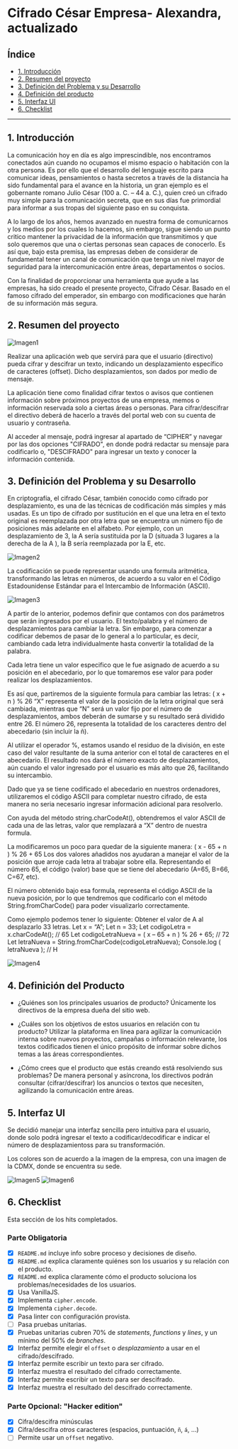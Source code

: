 # Cifrado César Empresa- Alexandra, actualizado

## Índice

* [1. Introducción](#1-Introducción)
* [2. Resumen del proyecto](#2-resumen-del-proyecto)
* [3. Definición del Problema y su Desarrollo](#3-definición-del-problema-y-su-desarrollo)
* [4. Definición del producto](#4-definición-del-producto)
* [5. Interfaz UI](#5-interfaz-ui)
* [6. Checklist](#6-checklist)


***

## 1. Introducción

La comunicación hoy en día es algo imprescindible, nos encontramos conectados aún
cuando no ocupamos el mismo espacio o habitación con la otra persona. Es por ello
que el desarrollo del lenguaje escrito para comunicar ideas, pensamientos o hasta
secretos a través de la distancia ha sido fundamental para el avance en la historia,
un gran ejemplo es el gobernante romano Julio César (100 a. C. – 44 a. C.), quien
creó un cifrado muy simple para la comunicación secreta, que en sus días fue primordial
para informar a sus tropas del siguiente paso en su conquista.

A lo largo de los años, hemos avanzado en nuestra forma de comunicarnos y los medios
por los cuales lo hacemos, sin embargo, sigue siendo un punto critico mantener la
privacidad de la información que transmitimos y que solo queremos que una o ciertas
personas sean capaces de conocerlo. Es así que, bajo esta premisa, las empresas deben
de considerar de fundamental tener un canal de comunicación que tenga un nivel mayor
de seguridad para la intercomunicación entre áreas, departamentos o socios.

Con la finalidad de proporcionar una herramienta que ayude a las empresas, ha sido
creado el presente proyecto, Cifrado César. Basado en el famoso cifrado del emperador,
sin embargo con modificaciones que harán de su información más segura.


## 2. Resumen del proyecto

![Imagen1](https://user-images.githubusercontent.com/104030163/179890761-6a22e4ba-bfe0-498d-aa78-44c774c33a47.jpg)

Realizar una aplicación web que  servirá para que el usuario (directivo) pueda cifrar
y descifrar un texto, indicando un desplazamiento específico de caracteres (offset).
Dicho desplazamientos, son dados por medio de mensaje.

La aplicación tiene como finalidad cifrar textos o avisos que contienen información
sobre próximos proyectos de una empresa, memos o  información reservada solo a ciertas
áreas o personas. Para cifrar/descifrar el directivo deberá de hacerlo a través del
portal web con su cuenta de usuario y contraseña.

Al acceder al mensaje, podrá ingresar al apartado de “CIPHER” y navegar por las dos
opciones "CIFRADO", en donde podrá redactar su mensaje para codificarlo o, "DESCIFRADO"
para ingresar un texto y conocer la información contenida.


## 3. Definición del Problema y su Desarrollo

En criptografía, el cifrado César, también conocido como cifrado por desplazamiento,
es una de las técnicas de codificación más simples y más usadas. Es un tipo de
cifrado por sustitución en el que una letra en el texto original es reemplazada
por otra letra que se encuentra un número fijo de posiciones más adelante en el
alfabeto. Por ejemplo, con un desplazamiento de 3, la A sería sustituida por la
D (situada 3 lugares a la derecha de la A ), la B sería reemplazada por la E, etc.

![Imagen2](https://user-images.githubusercontent.com/104030163/179890810-972183a4-65b8-480b-ba3e-79595e8bf803.png)

La codificación se puede representar usando una formula aritmética, transformando
las letras en números, de acuerdo a su valor en el Código Estadounidense Estándar
para el Intercambio de Información (ASCII).

![Imagen3](https://user-images.githubusercontent.com/104030163/179890834-fd9b22f5-c5fd-4478-9753-e2731bd085f9.png)

A partir de lo anterior, podemos definir que contamos con dos parámetros que
serán ingresados por el usuario. El texto/palabra y el número de desplazamientos
para cambiar la letra. Sin embargo, para comenzar a codificar debemos de pasar de
lo general a lo particular, es decir, cambiando cada letra individualmente hasta
convertir la totalidad de la palabra.

Cada letra tiene un valor especifico que le fue asignado de acuerdo a su posición
en el abecedario, por lo que tomaremos ese valor para poder realizar los desplazamientos.

Es así que, partiremos de la siguiente formula para cambiar las letras:
( x + n ) % 26
“X” representa el valor de la posición de la letra original que será cambiada,
mientras que “N” será un valor fijo por el número de desplazamientos, ambos
deberán de sumarse y su resultado será dividido entre 26. El número 26, representa
la totalidad de los caracteres dentro del abecedario (sin incluir la ñ).

Al utilizar el operador %, estamos usando el residuo de la división, en este caso
del valor resultante de la suma anterior con el total de caracteres en el abecedario.
El resultado nos dará el número exacto de desplazamientos, aún cuando el valor ingresado
por el usuario es más alto que 26, facilitando su intercambio.

Dado que ya se tiene codificado el abecedario en nuestros ordenadores, utilizaremos
el código ASCII para completar nuestro cifrado, de esta manera no seria necesario
ingresar información adicional para resolverlo.

Con ayuda del método string.charCodeAt(), obtendremos el valor ASCII de cada una de
las letras, valor que remplazará a “X” dentro de nuestra formula.

La modificaremos un poco para quedar de la siguiente manera:
( x - 65 + n ) % 26 + 65
Los dos valores añadidos nos ayudaran a manejar el valor de la posición que arroje
cada letra al trabajar sobre ella. Representando el número 65, el código (valor)
base que se tiene del abecedario (A=65, B=66, C=67, etc).

El número obtenido bajo esa formula, representa el código ASCII de la nueva posición,
por lo que tendremos que codificarlo con el método String.fromCharCode() para
poder visualizarlo correctamente.

Como ejemplo podemos tener lo siguiente: Obtener el valor de A al desplazarlo 33 letras.
Let x = “A”;
Let n = 33;
Let codigoLetra = x.charCodeAt(); // 65
Let codigoLetraNueva = ( x – 65 + n ) % 26 + 65; // 72
Let letraNueva = String.fromCharCode(codigoLetraNueva);
Console.log ( letraNueva ); // H

![Imagen4](https://user-images.githubusercontent.com/104030163/179890928-4643d143-19bc-451d-b02d-0269a5e0659e.png)


## 4. Definición del Producto

* ¿Quiénes son los principales usuarios de producto?
Únicamente los directivos de la empresa dueña del sitio web.

* ¿Cuáles son los objetivos de estos usuarios en relación con tu producto?
Utilizar la plataforma en línea para agilizar la comunicación interna sobre nuevos
proyectos, campañas o información relevante, los textos codificados tienen el único
propósito de informar sobre dichos temas a las áreas correspondientes.

* ¿Cómo crees que el producto que estás creando está resolviendo sus problemas?
De manera personal y asíncrona, los directivos podrán consultar (cifrar/descifrar) los
anuncios o textos que necesiten, agilizando la comunicación entre áreas.


## 5. Interfaz UI

Se decidió manejar una interfaz sencilla pero intuitiva para el usuario, donde
solo podrá ingresar el texto a codificar/decodificar e indicar el número de
desplazamientoss para su transformación.

Los colores son de acuerdo a la imagen de la empresa, con una imagen de la CDMX,
donde se encuentra su sede.

![Imagen5](https://user-images.githubusercontent.com/104030163/179890979-2915f848-3c4a-4961-bf18-690494f9da58.png)
![Imagen6](https://user-images.githubusercontent.com/104030163/179890983-bad746a6-2de4-4600-86f6-93ded913a254.png)


## 6. Checklist

Esta sección de los hits completados.

### Parte Obligatoria

* [x] `README.md` incluye info sobre proceso y decisiones de diseño.
* [x] `README.md` explica claramente quiénes son los usuarios y su relación con
  el producto.
* [x] `README.md` explica claramente cómo el producto soluciona los
  problemas/necesidades de los usuarios.
* [x] Usa VanillaJS.
* [x] Implementa `cipher.encode`.
* [x] Implementa `cipher.decode`.
* [x] Pasa linter con configuración provista.
* [ ] Pasa pruebas unitarias.
* [x] Pruebas unitarias cubren 70% de _statements_, _functions_ y _lines_, y un
  mínimo del 50% de _branches_.
* [x] Interfaz permite elegir el `offset` o _desplazamiento_ a usar en el
  cifrado/descifrado.
* [x] Interfaz permite escribir un texto para ser cifrado.
* [x] Interfaz muestra el resultado del cifrado correctamente.
* [x] Interfaz permite escribir un texto para ser descifrado.
* [x] Interfaz muestra el resultado del descifrado correctamente.

### Parte Opcional: "Hacker edition"

* [x] Cifra/descifra minúsculas
* [x] Cifra/descifra _otros_ caracteres (espacios, puntuación, `ñ`, `á`, ...)
* [ ] Permite usar un `offset` negativo.
